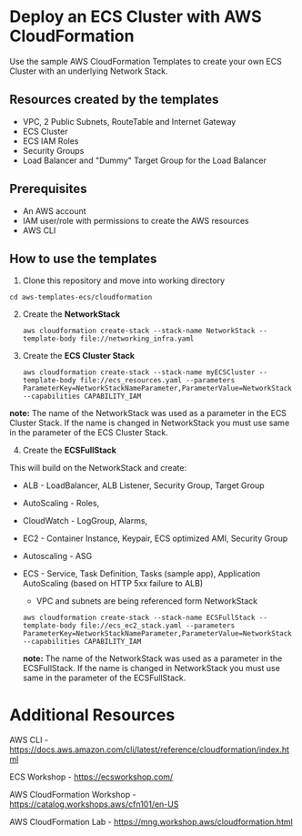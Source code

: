 # Deploy an ECS Cluster with AWS CloudFormation

Use the sample AWS CloudFormation Templates to create your own ECS Cluster with an underlying Network Stack.

## Resources created by the templates

- VPC, 2 Public Subnets, RouteTable and Internet Gateway
- ECS Cluster
- ECS IAM Roles
- Security Groups
- Load Balancer and "Dummy" Target Group for the Load Balancer

## Prerequisites

- An AWS account
- IAM user/role with permissions to create the AWS resources
- AWS CLI

## How to use the templates

1. Clone this repository and move into working directory

`cd aws-templates-ecs/cloudformation`

2. Create the **NetworkStack**

   ```
   aws cloudformation create-stack --stack-name NetworkStack --template-body file://networking_infra.yaml
   ```

3. Create the **ECS Cluster Stack**

   ```
   aws cloudformation create-stack --stack-name myECSCluster --template-body file://ecs_resources.yaml --parameters ParameterKey=NetworkStackNameParameter,ParameterValue=NetworkStack --capabilities CAPABILITY_IAM
   ```
  
  **note:** The name of the NetworkStack was used as a parameter in the ECS Cluster Stack. If the name is changed in NetworkStack you must use same in the parameter of the ECS Cluster Stack.
  
4. Create the **ECSFullStack** 

This will build on the NetworkStack and create:
+ ALB - LoadBalancer, ALB Listener, Security Group, Target Group
+ AutoScaling  - Roles, 
+ CloudWatch - LogGroup, Alarms, 
+ EC2 - Container Instance, Keypair, ECS optimized AMI, Security Group
+ Autoscaling - ASG
+ ECS - Service, Task Definition, Tasks (sample app), Application AutoScaling (based on HTTP 5xx failure to ALB)
   + VPC and subnets are being referenced form NetworkStack

   ```
   aws cloudformation create-stack --stack-name ECSFullStack --template-body file://ecs_ec2_stack.yaml --parameters ParameterKey=NetworkStackNameParameter,ParameterValue=NetworkStack --capabilities CAPABILITY_IAM
   ```
  
  **note:** The name of the NetworkStack was used as a parameter in the ECSFullStack. If the name is changed in NetworkStack you must use same in the parameter of the ECSFullStack.
  
# Additional Resources

AWS CLI - https://docs.aws.amazon.com/cli/latest/reference/cloudformation/index.html

ECS Workshop - https://ecsworkshop.com/

AWS CloudFormation Workshop - https://catalog.workshops.aws/cfn101/en-US

AWS CloudFormation Lab - https://mng.workshop.aws/cloudformation.html

